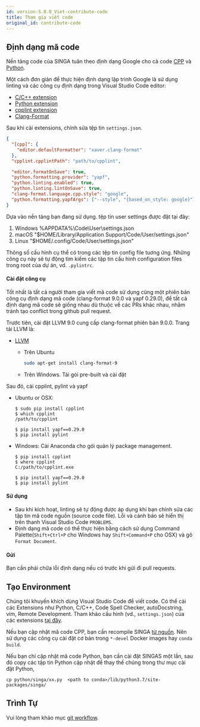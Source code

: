 ```yaml
---
id: version-5.0.0_Viet-contribute-code
title: Tham gia viết code
original_id: contribute-code
---
```


<!-- Licensed to the Apache Software Foundation (ASF) under one or more contributor license agreements.  See the NOTICE file distributed with this work for additional information regarding copyright ownership.  The ASF licenses this file to you under the Apache License, Version 2.0 (the "License"); you may not use this file except in compliance with the License.  You may obtain a copy of the License at http://www.apache.org/licenses/LICENSE-2.0 Unless required by applicable law or agreed to in writing, software distributed under the License is distributed on an "AS IS" BASIS, WITHOUT WARRANTIES OR CONDITIONS OF ANY KIND, either express or implied.  See the License for the specific language governing permissions and limitations under the License. -->

## Định dạng mã code

Nền tảng code của SINGA tuân theo định dạng Google cho cả code
[CPP](http://google-styleguide.googlecode.com/svn/trunk/cppguide.xml) và
[Python](http://google.github.io/styleguide/pyguide.html).

Một cách đơn giản để thực hiện định dạng lập trình Google là sử dụng linting và
các công cụ định dạng trong Visual Studio Code editor:

- [C/C++ extension](https://marketplace.visualstudio.com/items?itemName=ms-vscode.cpptools)
- [Python extension](https://marketplace.visualstudio.com/items?itemName=ms-python.python)
- [cpplint extension](https://marketplace.visualstudio.com/items?itemName=mine.cpplint)
- [Clang-Format](https://marketplace.visualstudio.com/items?itemName=xaver.clang-format)

Sau khi cài extensions, chỉnh sửa tệp tin `settings.json`.

```json
{
  "[cpp]": {
    "editor.defaultFormatter": "xaver.clang-format"
  },
  "cpplint.cpplintPath": "path/to/cpplint",

  "editor.formatOnSave": true,
  "python.formatting.provider": "yapf",
  "python.linting.enabled": true,
  "python.linting.lintOnSave": true,
  "clang-format.language.cpp.style": "google",
  "python.formatting.yapfArgs": ["--style", "{based_on_style: google}"]
}
```

Dựa vào nền tảng bạn đang sử dụng. tệp tin user settings được đặt tại đây:

1. Windows %APPDATA%\Code\User\settings.json
2. macOS "\$HOME/Library/Application Support/Code/User/settings.json"
3. Linux "\$HOME/.config/Code/User/settings.json"

Thông số cấu hình cụ thể có trong các tệp tin config file tuơng ứng. Những công
cụ này sẽ tự động tìm kiếm các tập tin cấu hình configuration files trong root
của dự án, vd. `.pylintrc`.

#### Cài đặt công cụ

Tốt nhất là tất cả người tham gia viết mã code sử dụng cùng một phiên bản công
cụ định dạng mã code (clang-format 9.0.0 và yapf 0.29.0), để tất cả định dạng mã
code sẽ giống nhau dù thuộc về các PRs khác nhau, nhằm tránh tạo conflict trong
github pull request.

Trước tiên, cài đặt LLVM 9.0 cung cấp clang-format phiên bản 9.0.0. Trang tải
LLVM là:

- [LLVM](http://releases.llvm.org/download.html#9.0.0)

  - Trên Ubuntu

    ```sh
    sudo apt-get install clang-format-9
    ```

  - Trên Windows. Tải gói pre-built và cài đặt

Sau đó, cài cpplint, pylint và yapf

- Ubuntu or OSX:

  ```
  $ sudo pip install cpplint
  $ which cpplint
  /path/to/cpplint

  $ pip install yapf==0.29.0
  $ pip install pylint
  ```

- Windows: Cài Anaconda cho gói quản lý package management.

  ```
  $ pip install cpplint
  $ where cpplint
  C:/path/to/cpplint.exe

  $ pip install yapf==0.29.0
  $ pip install pylint
  ```

#### Sử dụng

- Sau khi kích hoạt, linting sẽ tự động được áp dụng khi bạn chỉnh sửa các tập
  tin mã code nguồn (source code file). Lỗi và cảnh báo sẽ hiển thị trên thanh
  Visual Studio Code `PROBLEMS`.
- Định dạng mã code có thể thực hiện bằng cách sử dụng Command
  Palette(`Shift+Ctrl+P` cho Windows hay `Shift+Command+P` cho OSX) và gõ
  `Format Document`.

#### Gửi

Bạn cần phải chữa lỗi định dạng nếu có trước khi gửi đi pull requests.

## Tạo Environment

Chúng tôi khuyến khích dùng Visual Studio Code để viết code. Có thể cài các
Extensions như Python, C/C++, Code Spell Checker, autoDocstring, vim, Remote
Development. Tham khảo cấu hình (vd., `settings.json`) của các extensions
[tại đây](https://gist.github.com/nudles/3d23cfb6ffb30ca7636c45fe60278c55).

Nếu bạn cập nhật mã code CPP, bạn cần recompile SINGA [từ nguồn](./build.md).
Nên sử dụng các công cụ cài đặt cơ bản trong `*-devel` Docker images hay
`conda build`.

Nếu bạn chỉ cập nhật mã code Python, bạn cần cài đặt SINGAS một lần, sau đó copy
các tập tin Python cập nhật để thay thế chúng trong thư mục cài đặt Python,

```shell
cp python/singa/xx.py  <path to conda>/lib/python3.7/site-packages/singa/
```

## Trình Tự

Vui lòng tham khảo mục [git workflow](./git-workflow.md).
